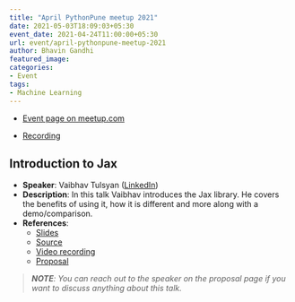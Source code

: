 ```yaml
---
title: "April PythonPune meetup 2021"
date: 2021-05-03T18:09:03+05:30
event_date: 2021-04-24T11:00:00+05:30
url: event/april-pythonpune-meetup-2021
author: Bhavin Gandhi
featured_image:
categories:
- Event
tags:
- Machine Learning
---
```


  * [Event page on meetup.com](https://www.meetup.com/PythonPune/events/277373781/)
  <!-- * [Community Newsletter](./community_news.md) -->
  * [Recording](https://youtu.be/kpmFEm8NNtU)

## Introduction to Jax
  * **Speaker**: Vaibhav Tulsyan
    ([LinkedIn](https://www.linkedin.com/in/tulsyanvaibhav))
  * **Description**: In this talk Vaibhav introduces the Jax
    library. He covers the benefits of using it, how it is different
    and more along with a demo/comparison.
  * **References**:
    * [Slides](# "The link will be added soon.")
    * [Source](# "The link will be added soon.")
    * [Video recording](https://youtu.be/UHWp6C9zlKo)
    * [Proposal](https://github.com/pythonpune/meetup-talks/issues/151)

> ***NOTE**: You can reach out to the speaker on the proposal page if
> you want to discuss anything about this talk.*

<!-- file: introduction-to-jax--vaibhav-tulsyan.mp4 -->
<!-- start: 00:06:37 -->
<!-- end: 00:48:53 -->
